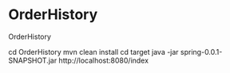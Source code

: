 # OrderHistory
OrderHistory

cd OrderHistory
mvn clean install
cd target
java -jar spring-0.0.1-SNAPSHOT.jar
http://localhost:8080/index
